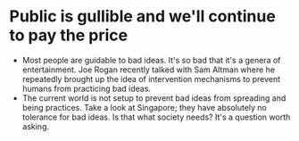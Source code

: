 # Public is gullible and we'll continue to pay the price

- Most people are guidable to bad ideas. It's so bad that it's a genera of entertainment. Joe Rogan recently talked with Sam Altman where he repeatedly brought up the idea of intervention mechanisms to prevent humans from practicing bad ideas. 
- The current world is not setup to prevent bad ideas from spreading and being practices. Take a look at Singapore; they have absolutely no tolerance for bad ideas. Is that what society needs? It's a question worth asking.